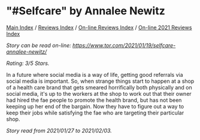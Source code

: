 # "#Selfcare" by Annalee Newitz

[Main Index](../../../README.md) / [Reviews Index](../../README.md) / [On-line Reviews Index](../README.md) / [On-line 2021 Reviews Index](README.md)

*Story can be read on-line: <https://www.tor.com/2021/01/19/selfcare-annalee-newitz/>*

*Rating: 3/5 Stars.*

In a future where social media is a way of life, getting good referrals via social media is important. So, when strange things start to happen at a shop of a health care brand that gets smeared horrifically both physically and on social media, it's up to the workers at the shop to work out that their owner had hired the fae people to promote the health brand, but has not been keeping up her end of the bargain. Now they have to figure out a way to keep their jobs while satisfying the fae who are targeting their particular shop.

*Story read from 2021/01/27 to 2021/02/03.*
